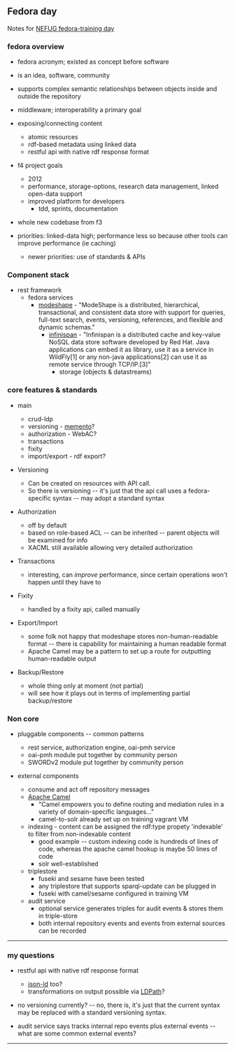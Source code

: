 ## Fedora day

Notes for [NEFUG fedora-training day](https://wiki.duraspace.org/display/Events/Northeast+Fedora+User+Group+Meeting%3A+11-12+May+2015)

### fedora overview

- fedora acronym; existed as concept before software

- is an idea, software, community

- supports complex semantic relationships between objects inside and outside the repository

- middleware; interoperability a primary goal

- exposing/connecting content
    - atomic resources
    - rdf-based metadata using linked data
    - restful api with native rdf response format

- f4 project goals
    - 2012
    - performance, storage-options, research data management, linked open-data support
    - improved platform for developers
        - tdd, sprints, documentation

- whole new codebase from f3

- priorities: linked-data high; performance less so because other tools can improve performance (ie caching)
    - newer priorities: use of standards & APIs


### Component stack

- rest framework
    - fedora services
        - [modeshape](http://modeshape.jboss.org)
                - "ModeShape is a distributed, hierarchical, transactional, and consistent data store with support for queries, full-text search, events, versioning, references, and flexible and dynamic schemas."
            - [infinispan](http://en.wikipedia.org/wiki/Infinispan)
                    - "Infinispan is a distributed cache and key-value NoSQL data store software developed by Red Hat. Java applications can embed it as library, use it as a service in WildFly[1] or any non-java applications[2] can use it as remote service through TCP/IP.[3]"
                - storage (objects & datastreams)


### core features & standards

- main
    - crud-ldp
    - versioning - [memento](http://www.mementoweb.org/guide/)?
    - authorization - WebAC?
    - transactions
    - fixity
    - import/export - rdf export?

- Versioning
    - Can be created on resources with API call.
    - So there is versioning -- it's just that the api call uses a fedora-specific syntax -- may adopt a standard syntax

- Authorization
    - off by default
    - based on role-based ACL -- can be inherited -- parent objects will be examined for info
    - XACML still available allowing very detailed authorization

- Transactions
    - interesting, can _improve_ performance, since certain operations won't happen until they have to

- Fixity
    - handled by a fixity api, called manually

- Export/Import
    - some folk not happy that modeshape stores non-human-readable format -- there is capability for maintaining a human readable format
    - Apache Camel may be a pattern to set up a route for outputting human-readable output

- Backup/Restore
    - whole thing only at moment (not partial)
    - will see how it plays out in terms of implementing partial backup/restore

### Non core

- pluggable components -- common patterns
    - rest service, authorization engine, oai-pmh service
    - oai-pmh module put together by community person
    - SWORDv2 module put together by community person

- external components
    - consume and act off repository messages
    - [Apache Camel](http://camel.apache.org)
        - "Camel empowers you to define routing and mediation rules in a variety of domain-specific languages..."
        - camel-to-solr already set up on training vagrant VM
    - indexing - content can be assigned the rdf:type propety 'indexable' to filter from non-indexable content
        - good example -- custom indexing code is hundreds of lines of code, whereas the apache camel hookup is maybe 50 lines of code
        - solr well-established
    - triplestore
        - fuseki and sesame have been tested
        - any triplestore that supports sparql-update can be plugged in
        - fuseki with camel/sesame configured in training VM
    - audit service
        - optional service generates triples for audit events & stores them in triple-store
        - both internal repository events and events from external sources can be recorded


---


### my questions

- restful api with native rdf response format
    - [json-ld](http://json-ld.org) too?
    - transformations on output possible via [LDPath](http://marmotta.apache.org/ldpath/language.html)?

- no versioning currently? -- no, there is, it's just that the current syntax may be replaced with a standard versioning syntax.

- audit service says tracks internal repo events plus external events -- what are some common external events?

---
